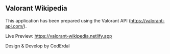 ## Valorant Wikipedia

This application has been prepared using the Valorant API (https://valorant-api.com/).

Live Preview: https://valorant-wikipedia.netlify.app

Design & Develop by CodErdal
